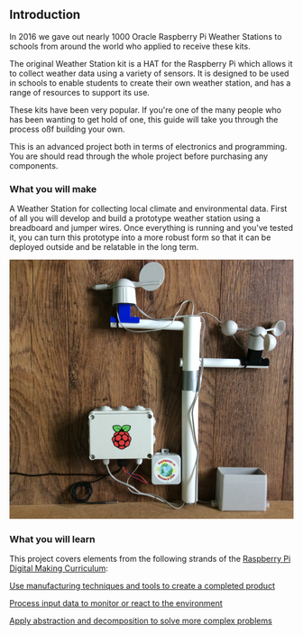 ## Introduction

In 2016 we gave out nearly 1000 Oracle Raspberry Pi Weather Stations to schools from around the world who applied to receive these kits.

The original Weather Station kit is a HAT for the Raspberry Pi which allows it to collect weather data using a variety of sensors. It is designed to be used in schools to enable students to create their own weather station, and has a range of resources to support its use.

These kits have been very popular. If you're one of the many people who has been wanting to get hold of one, this guide will take you through the process oßf building your own.

This is an advanced project both in terms of electronics and programming. You are should read through the whole project before purchasing any components.

### What you will make

A Weather Station for collecting local climate and environmental data. First of all you will develop and build a prototype weather station using a breadboard and jumper wires. Once everything is running and you've tested it, you can turn this prototype into a more robust form so that it can be deployed outside and be relatable in the long term.

![](images/BYOWS.png)

### What you will learn

This project covers elements from the following strands of the [Raspberry Pi Digital Making Curriculum](http://rpf.io/curriculum):

[Use manufacturing techniques and tools to create a completed product](https://curriculum.raspberrypi.org/manufacture/developer/)

[Process input data to monitor or react to the environment](https://curriculum.raspberrypi.org/physical-computing/developer/)

[Apply abstraction and decomposition to solve more complex problems](https://curriculum.raspberrypi.org/programming/developer/)
